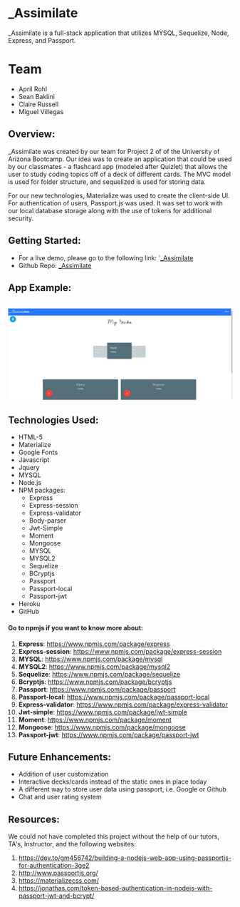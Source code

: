 # _Assimilate
_Assimilate is a full-stack application that utilizes MYSQL, Sequelize, Node, Express, and Passport.

# Team
* April Rohl
* Sean Baklini
* Claire Russell
* Miguel Villegas
​
## Overview: 
_Assimilate was created by our team for Project 2 of of the University of Arizona Bootcamp. Our idea was to create an application that could be used by our classmates - a flashcard app (modeled after Quizlet) that allows the user to study coding topics off of a deck of different cards. The MVC model is used for folder structure, and sequelized is used for storing data. 

For our new technologies, Materialize was used to create the client-side UI. For authentication of users, Passport.js was used. It was set to work with our local database storage along with the use of tokens for additional security.

## Getting Started:
* For a live demo, please go to the following link: `[_Assimilate](https://vast-earth-60973.herokuapp.com/)
* Github Repo: [_Assimilate](https://github.com/arohl2015/Project-2)

## App Example:
​
![appexample](/public/images/updatedexample.PNG)


## Technologies Used:
-   HTML-5
-   Materialize
-   Google Fonts
-   Javascript
-   Jquery
-   MYSQL
-   Node.js
-   NPM packages:
    -   Express
    -   Express-session
    -   Express-validator
    -   Body-parser
    -   Jwt-Simple
    -   Moment
    -   Mongoose
    -   MYSQL
    -   MYSQL2
    -   Sequelize
    -   BCryptjs
    -   Passport
    -   Passport-local
    -   Passport-jwt
-   Heroku
-   GitHub

#### Go to npmjs if you want to know more about:
1. **Express**:  https://www.npmjs.com/package/express
2. **Express-session**: https://www.npmjs.com/package/express-session
3. **MYSQL**: https://www.npmjs.com/package/mysql
4. **MYSQL2**: https://www.npmjs.com/package/mysql2
5. **Sequelize**: https://www.npmjs.com/package/sequelize
6. **Bcryptjs**: https://www.npmjs.com/package/bcryptjs
7. **Passport**: https://www.npmjs.com/package/passport
8. **Passport-local**: https://www.npmjs.com/package/passport-local
9. **Express-validator**: https://www.npmjs.com/package/express-validator
10. **Jwt-simple**: https://www.npmjs.com/package/jwt-simple
11. **Moment**: https://www.npmjs.com/package/moment
12. **Mongoose**: https://www.npmjs.com/package/mongoose
13. **Passport-jwt**: https://www.npmjs.com/package/passport-jwt

## Future Enhancements:
* Addition of user customization
* Interactive decks/cards instead of the static ones in place today
* A different way to store user data using passport, i.e. Google or Github
* Chat and user rating system

## Resources:
We could not have completed this project without the help of our tutors, TA's, Instructor, and the following websites:
1. https://dev.to/gm456742/building-a-nodejs-web-app-using-passportjs-for-authentication-3ge2
2. http://www.passportjs.org/
3. https://materializecss.com/
4. https://jonathas.com/token-based-authentication-in-nodejs-with-passport-jwt-and-bcrypt/
